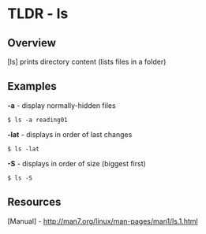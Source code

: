 TLDR - ls
==========

Overview
--------

[ls] prints directory content (lists files in a folder)

Examples
--------

**-a** - display normally-hidden files

	$ ls -a reading01

**-lat** - displays in order of last changes

	$ ls -lat 

**-S** - displays in order of size (biggest first)

	$ ls -S

Resources
---------

[Manual] - http://man7.org/linux/man-pages/man1/ls.1.html